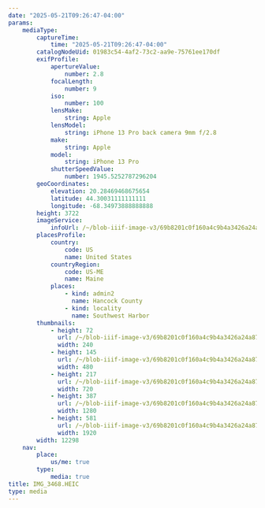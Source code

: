 ```yaml
---
date: "2025-05-21T09:26:47-04:00"
params:
    mediaType:
        captureTime:
            time: "2025-05-21T09:26:47-04:00"
        catalogNodeUid: 01983c54-4af2-73c2-aa9e-75761ee170df
        exifProfile:
            apertureValue:
                number: 2.8
            focalLength:
                number: 9
            iso:
                number: 100
            lensMake:
                string: Apple
            lensModel:
                string: iPhone 13 Pro back camera 9mm f/2.8
            make:
                string: Apple
            model:
                string: iPhone 13 Pro
            shutterSpeedValue:
                number: 1945.5252787296204
        geoCoordinates:
            elevation: 20.28469468675654
            latitude: 44.30031111111111
            longitude: -68.34973888888888
        height: 3722
        imageService:
            infoUrl: /~/blob-iiif-image-v3/69b8201c0f160a4c9b4a3426a24a8749005e415d74f7202315ffb7978b50ae13/info.json
        placesProfile:
            country:
                code: US
                name: United States
            countryRegion:
                code: US-ME
                name: Maine
            places:
                - kind: admin2
                  name: Hancock County
                - kind: locality
                  name: Southwest Harbor
        thumbnails:
            - height: 72
              url: /~/blob-iiif-image-v3/69b8201c0f160a4c9b4a3426a24a8749005e415d74f7202315ffb7978b50ae13/full/240%2C72/0/default.jpg
              width: 240
            - height: 145
              url: /~/blob-iiif-image-v3/69b8201c0f160a4c9b4a3426a24a8749005e415d74f7202315ffb7978b50ae13/full/480%2C145/0/default.jpg
              width: 480
            - height: 217
              url: /~/blob-iiif-image-v3/69b8201c0f160a4c9b4a3426a24a8749005e415d74f7202315ffb7978b50ae13/full/720%2C217/0/default.jpg
              width: 720
            - height: 387
              url: /~/blob-iiif-image-v3/69b8201c0f160a4c9b4a3426a24a8749005e415d74f7202315ffb7978b50ae13/full/1280%2C387/0/default.jpg
              width: 1280
            - height: 581
              url: /~/blob-iiif-image-v3/69b8201c0f160a4c9b4a3426a24a8749005e415d74f7202315ffb7978b50ae13/full/1920%2C581/0/default.jpg
              width: 1920
        width: 12298
    nav:
        place:
            us/me: true
        type:
            media: true
title: IMG_3468.HEIC
type: media
---
```

